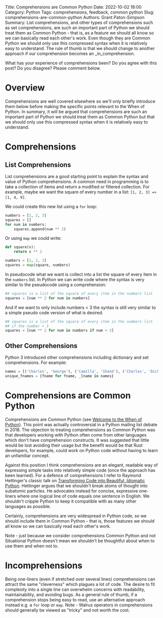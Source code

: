 Title: Comprehensions are Common Python
Date: 2022-10-02 18:00
Category: Python
Tags: comprehensions, feedback, common python
Slug: comprehensions-are-common-python
Authors: Grant Paton-Simpson
Summary: List comprehensions, and other types of comprehensions such as set comprehensions, are such an important part of Python we should treat them as Common Python - that is, as a feature we should all know so we can basically read each other's work. Even though they are Common Python we should only use this compressed syntax when it is relatively easy to understand. The rule of thumb is that we should change to another approach if our comprehension becomes an _in_comprehension.

What has your experience of comprehensions been? Do you agree with this post? Do you disagree? Please comment below.

Overview
========

Comprehensions are well covered elsewhere so we'll only briefly introduce them below before making the specific points relevant to the When of Python. In summary, it will be argued that comprehensions are such an important part of Python we should treat them as Common Python but that we should only use this compressed syntax when it is relatively easy to understand.

Comprehensions
==============

List Comprehensions
-------------------

List comprehensions are a good starting point to explain the syntax and value of Python comprehensions. A common need in programming is to take a collection of items and return a modified or filtered collection. For example, maybe we want the square of every number in a list: `[1, 2, 3] => [1, 4, 9]`.

We could create this new list using a `for` loop:

```python
numbers = [1, 2, 3]
squares = []
for num in numbers:
    squares.append(num ** 2)
```

Or using `map` we could write:

```python
def square(x):
    return x ** 2

numbers = [1, 2, 3]
squares = map(square, numbers)
```

In pseudocode what we want is collect into a list the square of every item in the `numbers` list. In Python we can write code where the syntax is very similar to the pseudocode using a comprehension:

```python
## squares is a list of the square of every item in the numbers list
squares = [num ** 2 for num in numbers]
```

And if we want to only include numbers < 3 the syntax is still very similar to a simple pseudo code version of what is desired.

```python
## squares is a list of the square of every item in the numbers list
## if the number < 3
squares = [num ** 2 for num in numbers if num < 3]
```

Other Comprehensions
--------------------

Python 3 introduced other comprehensions including dictionary and set comprehensions. For example:

```python
names = [('Charles', 'George'), ('Camilla', 'Shand'), ('Charles', 'Dickens')]
unique_fnames = {fname for fname, _lname in names}
```

Comprehensions are Common Python
================================

Comprehensions are Common Python (see [Welcome to the When of Python](https://when-of-python.github.io/blog/welcome-to-when-of-python.html)). This point was actually controversial in a Python mailing list debate in 2018. The objection to treating comprehensions as Common Python was that developers working with Python often come from other languages which don't have comprehension constructs. It was suggested that little would be lost avoiding their usage but the benefit would be that Rust developers, for example, could work on Python code without having to learn an unfamiliar concept.

Against this position I think comprehensions are an elegant, readable way of expressing simple tasks into relatively simple code (once the approach has been learned). For a defence of comprehensions I refer to Raymond Hettinger's classic talk on [Transforming Code into Beautiful, Idiomatic Python](https://youtu.be/OSGv2VnC0go?t=2755). Hettinger argues that we shouldn't break atoms of thought into subatomic particles. He advocates instead for concise, expressive one-liners where one logical line of code equals one sentence in English. We shouldn't cripple Python to keep it compatible with as many other languages as possible.

Certainly, comprehensions are very widespread in Python code, so we should include them in Common Python - that is, those features we should all know so we can basically read each other's work.

Note - just because we consider comprehensions Common Python and not Situational Python doesn't mean we shouldn't be thoughtful about when to use them and when not to.

Incomprehensions
================

Being one-liners (even if stretched over several lines) comprehensions can attract the same "cleverness" which plagues a lot of code. The desire to fit complexity into a single line can overwhelm concerns with readability, maintainability, and avoiding bugs. As a general rule of thumb, if a comprehension stops being easy to read, use an alternative approach instead e.g. a `for` loop or `map`. Note - Walrus operators in comprehensions should generally be viewed as "tricky" and not worth the cost.



